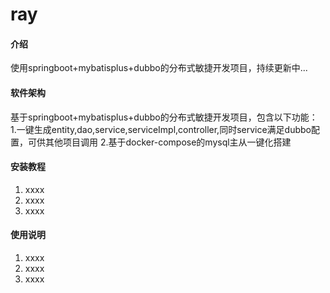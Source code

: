 # ray

#### 介绍
使用springboot+mybatisplus+dubbo的分布式敏捷开发项目，持续更新中...

#### 软件架构
基于springboot+mybatisplus+dubbo的分布式敏捷开发项目，包含以下功能：
1.一键生成entity,dao,service,serviceImpl,controller,同时service满足dubbo配置，可供其他项目调用
2.基于docker-compose的mysql主从一键化搭建


#### 安装教程

1.  xxxx
2.  xxxx
3.  xxxx

#### 使用说明

1.  xxxx
2.  xxxx
3.  xxxx

